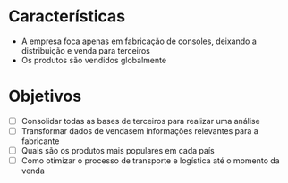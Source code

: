 # Características

- A empresa foca apenas em fabricação de consoles, deixando a distribuição e venda para terceiros
- Os produtos são vendidos globalmente

# Objetivos

- [ ] Consolidar todas as bases de terceiros para realizar uma análise
- [ ] Transformar dados de vendasem informações relevantes para a fabricante
- [ ] Quais são os produtos mais populares em cada país
- [ ] Como otimizar o processo de transporte e logística até o momento da venda
